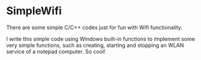 # SimpleWifi
There are some simple C/C++ codes just for fun with Wifi functionality.

I write this simple code using Windows built-in functions to implement some very simple functions, such as creating, starting and stopping an WLAN service of a notepad computer. So cool!
